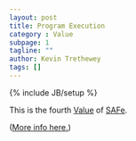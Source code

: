 ```yaml
---
layout: post
title: Program Execution
category : Value
subpage: 1
tagline: ""
author: Kevin Trethewey
tags: []
---
```

{% include JB/setup %}

This is the fourth [Value](/values.html) of [SAFe](/archetype/SAFe/).

([More info here.](http://scaledagileframework.com/safe-core-values/))